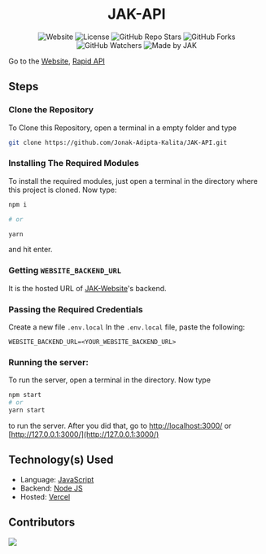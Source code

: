 <div align=center>

# JAK-API

![Website](https://img.shields.io/website?down_color=red&down_message=Offline&style=for-the-badge&up_color=green&up_message=Online&url=https%3A%2F%2Fjak-api.vercel.app)
![License](https://img.shields.io/github/license/Jonak-Adipta-Kalita/JAK-API?style=for-the-badge)
![GitHub Repo Stars](https://img.shields.io/github/stars/Jonak-Adipta-Kalita/JAK-API?style=for-the-badge)
![GitHub Forks](https://img.shields.io/github/forks/Jonak-Adipta-Kalita/JAK-API?style=for-the-badge)
![GitHub Watchers](https://img.shields.io/github/watchers/Jonak-Adipta-Kalita/JAK-API?style=for-the-badge)
![Made by JAK](https://img.shields.io/badge/BeastNight%20TV-Made%20by%20JAK-blue?style=for-the-badge)

</div>

Go to the [Website](https://api.jonakadiptakalita.tk), [Rapid API](https://rapidapi.com/Jonak-Adipta-Kalita/api/jak_api)

## Steps

### Clone the Repository

To Clone this Repository, open a terminal in a empty folder and type

```bash
git clone https://github.com/Jonak-Adipta-Kalita/JAK-API.git
```

### Installing The Required Modules

To install the required modules, just open a terminal in the directory where this project
is cloned. Now type:

```bash
npm i

# or

yarn
```

and hit enter.

### Getting `WEBSITE_BACKEND_URL`

It is the hosted URL of [JAK-Website](https://github.com/Jonak-Adipta-Kalita/JAK-Website)'s backend.

### Passing the Required Credentials

Create a new file `.env.local`
In the `.env.local` file, paste the following:

```env
WEBSITE_BACKEND_URL=<YOUR_WEBSITE_BACKEND_URL>
```

### Running the server:

To run the server, open a terminal in the directory. Now type

```bash
npm start
# or
yarn start
```

to run the server. After you did that, go to [http://localhost:3000/](http://localhost:3000/) or
[http://127.0.0.1:3000/](http://127.0.0.1:3000/)

## Technology(s) Used

-   Language: [JavaScript](https://www.javascript.com/)
-   Backend: [Node JS](https://nodejs.org/)
-   Hosted: [Vercel](https://vercel.com/)

## Contributors

<a href = "https://github.com/Jonak-Adipta-Kalita/JAK-API/graphs/contributors">
	<img src="https://contrib.rocks/image?repo=Jonak-Adipta-Kalita/JAK-API" />
</a>
